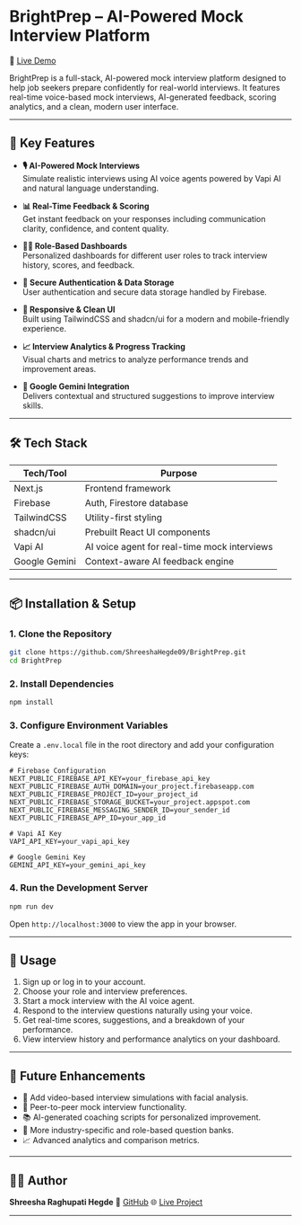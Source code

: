# BrightPrep – AI-Powered Mock Interview Platform

🚀 [Live Demo](https://bright-prep-ai.vercel.app/)

BrightPrep is a full-stack, AI-powered mock interview platform designed to help job seekers prepare confidently for real-world interviews. It features real-time voice-based mock interviews, AI-generated feedback, scoring analytics, and a clean, modern user interface.

---

## 🧠 Key Features

- **🎙️ AI-Powered Mock Interviews**  
  Simulate realistic interviews using AI voice agents powered by Vapi AI and natural language understanding.

- **📊 Real-Time Feedback & Scoring**  
  Get instant feedback on your responses including communication clarity, confidence, and content quality.

- **🧑‍💼 Role-Based Dashboards**  
  Personalized dashboards for different user roles to track interview history, scores, and feedback.

- **🔐 Secure Authentication & Data Storage**  
  User authentication and secure data storage handled by Firebase.

- **📱 Responsive & Clean UI**  
  Built using TailwindCSS and shadcn/ui for a modern and mobile-friendly experience.

- **📈 Interview Analytics & Progress Tracking**  
  Visual charts and metrics to analyze performance trends and improvement areas.

- **🔗 Google Gemini Integration**  
  Delivers contextual and structured suggestions to improve interview skills.

---

## 🛠️ Tech Stack

| Tech/Tool        | Purpose                                |
|------------------|----------------------------------------|
| Next.js          | Frontend framework                     |
| Firebase         | Auth, Firestore database               |
| TailwindCSS      | Utility-first styling                  |
| shadcn/ui        | Prebuilt React UI components           |
| Vapi AI          | AI voice agent for real-time mock interviews |
| Google Gemini    | Context-aware AI feedback engine       |

---

## 📦 Installation & Setup

### 1. Clone the Repository

```bash
git clone https://github.com/ShreeshaHegde09/BrightPrep.git
cd BrightPrep
```

### 2. Install Dependencies

```bash
npm install
```

### 3. Configure Environment Variables

Create a `.env.local` file in the root directory and add your configuration keys:

```env
# Firebase Configuration
NEXT_PUBLIC_FIREBASE_API_KEY=your_firebase_api_key
NEXT_PUBLIC_FIREBASE_AUTH_DOMAIN=your_project.firebaseapp.com
NEXT_PUBLIC_FIREBASE_PROJECT_ID=your_project_id
NEXT_PUBLIC_FIREBASE_STORAGE_BUCKET=your_project.appspot.com
NEXT_PUBLIC_FIREBASE_MESSAGING_SENDER_ID=your_sender_id
NEXT_PUBLIC_FIREBASE_APP_ID=your_app_id

# Vapi AI Key
VAPI_API_KEY=your_vapi_api_key

# Google Gemini Key
GEMINI_API_KEY=your_gemini_api_key
```

### 4. Run the Development Server

```bash
npm run dev
```

Open `http://localhost:3000` to view the app in your browser.

---

## 🧪 Usage

1. Sign up or log in to your account.
2. Choose your role and interview preferences.
3. Start a mock interview with the AI voice agent.
4. Respond to the interview questions naturally using your voice.
5. Get real-time scores, suggestions, and a breakdown of your performance.
6. View interview history and performance analytics on your dashboard.

---

## 🔮 Future Enhancements

* 🎥 Add video-based interview simulations with facial analysis.
* 🤝 Peer-to-peer mock interview functionality.
* 📚 AI-generated coaching scripts for personalized improvement.
* 📌 More industry-specific and role-based question banks.
* 📈 Advanced analytics and comparison metrics.

---

## 👨‍💻 Author

**Shreesha Raghupati Hegde**
🔗 [GitHub](https://github.com/ShreeshaHegde09)
🌐 [Live Project](https://bright-prep-ai.vercel.app/)

---

